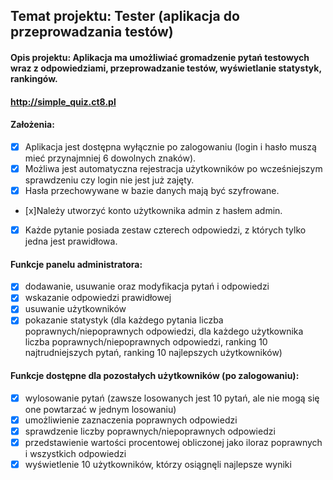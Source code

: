
## Temat projektu: Tester (aplikacja do przeprowadzania testów)

#### Opis projektu: Aplikacja ma umożliwiać gromadzenie pytań testowych wraz z odpowiedziami, przeprowadzanie testów, wyświetlanie statystyk, rankingów.

#### http://simple_quiz.ct8.pl

#### Założenia:

- [x] Aplikacja jest dostępna wyłącznie po zalogowaniu (login i hasło muszą mieć przynajmniej 6 dowolnych znaków).
- [x] Możliwa jest automatyczna rejestracja użytkowników po wcześniejszym sprawdzeniu czy login nie jest już zajęty.
- [x] Hasła przechowywane w bazie danych mają być szyfrowane.
- [x]Należy utworzyć konto użytkownika admin z hasłem admin.
- [x] Każde pytanie posiada zestaw czterech odpowiedzi, z których tylko jedna jest prawidłowa.

#### Funkcje panelu administratora:

- [x] dodawanie, usuwanie oraz modyfikacja pytań i odpowiedzi
- [x] wskazanie odpowiedzi prawidłowej
- [x] usuwanie użytkowników
- [x] pokazanie statystyk (dla każdego pytania liczba poprawnych/niepoprawnych odpowiedzi, dla każdego użytkownika liczba poprawnych/niepoprawnych odpowiedzi, ranking 10 najtrudniejszych pytań, ranking 10 najlepszych użytkowników)

#### Funkcje dostępne dla pozostałych użytkowników (po zalogowaniu):

- [x] wylosowanie pytań (zawsze losowanych jest 10 pytań, ale nie mogą się one powtarzać w jednym losowaniu)
- [x] umożliwienie zaznaczenia poprawnych odpowiedzi
- [x] sprawdzenie liczby poprawnych/niepoprawnych odpowiedzi
- [x] przedstawienie wartości procentowej obliczonej jako iloraz poprawnych i wszystkich odpowiedzi
- [x] wyświetlenie 10 użytkowników, którzy osiągnęli najlepsze wyniki
